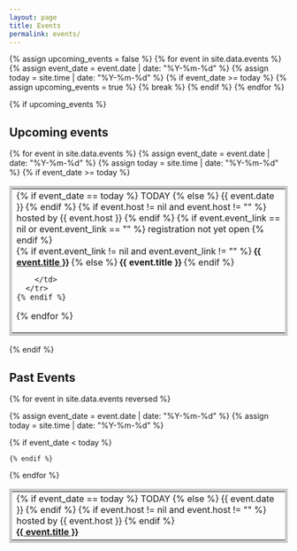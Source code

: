 ```yaml
---
layout: page
title: Events
permalink: events/
---
```


{% assign upcoming_events = false %}
{% for event in site.data.events %}
  {% assign event_date = event.date | date: "%Y-%m-%d" %}
  {% assign today = site.time | date: "%Y-%m-%d" %}
  {% if event_date >= today %}
    {% assign upcoming_events = true %}
    {% break %}
  {% endif %}
{% endfor %}

{% if upcoming_events %}
## Upcoming events
<table width="100%" style="border: 5px solid #ccc; border-collapse: collapse;">
  {% for event in site.data.events %}
    {% assign event_date = event.date | date: "%Y-%m-%d" %}
    {% assign today = site.time | date: "%Y-%m-%d" %}
    {% if event_date >= today %}
      <tr {% if event_date == today %}class="today-event"{% endif %}>
        <td>
          {% if event_date == today %}
            <span class="label">TODAY</span>
          {% else %}
            <span class="label">{{ event.date }}</span>
          {% endif %}
          {% if event.host != nil and event.host != "" %}
            <span class="label">hosted by {{ event.host }}</span>
          {% endif %}
          {% if event.event_link == nil or event.event_link == "" %}
            <span class="label">registration not yet open</span>
          {% endif %}
          <br>
        {% if event.event_link != nil and event.event_link != "" %}
            <strong><a href="{{ event.title | datapage_url: 'meetup' | remove: '.html' }}">{{ event.title }}</a></strong>
          {% else %}
            <strong>{{ event.title }}</strong>
          {% endif %}

        </td>
      </tr>
    {% endif %}
  {% endfor %}
</table>
{% endif %}


## Past Events

<table width="100%" style="border: 5px solid #ccc; border-collapse: collapse;">
{% for event in site.data.events reversed %}

 {% assign event_date = event.date | date: "%Y-%m-%d" %}
 {% assign today = site.time | date: "%Y-%m-%d" %}
  
 {% if event_date < today %}


  <tr>
        <td>
          {% if event_date == today %}
            <span class="today-label">TODAY</span>
          {% else %}
            <span class="label">{{ event.date }}</span>
          {% endif %}
          {% if event.host != nil and event.host != "" %}
            <span class="label">hosted by {{ event.host }}</span>
          {% endif %}
          <br>
          <strong><a href="{{ event.title | datapage_url: 'meetup' | remove: '.html' }}">{{ event.title }}</a></strong>
        </td>
      </tr>


    {% endif %}

{% endfor %}
</table>